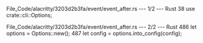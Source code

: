 File_Code/alacritty/3203d2b3fa/event/event_after.rs --- 1/2 --- Rust
                                                                                                                                                            38 use crate::cli::Options;

File_Code/alacritty/3203d2b3fa/event/event_after.rs --- 2/2 --- Rust
                                                                                                                                                           486                         let options = Options::new();
                                                                                                                                                           487                         let config = options.into_config(config);

